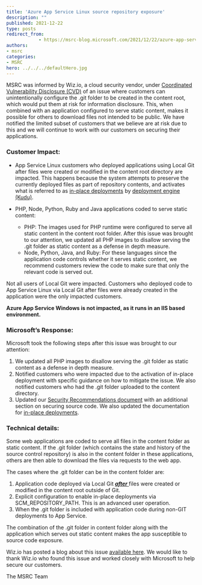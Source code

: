 ```yaml
---
title: 'Azure App Service Linux source repository exposure'
description: ""
published: 2021-12-22
type: posts
redirect_from:
            - https://msrc-blog.microsoft.com/2021/12/22/azure-app-service-linux-source-repository-exposure/
authors:
- msrc
categories:
- MSRC
hero: ../../../defaultHero.jpg
---
```

<!-- wp:paragraph -->

MSRC was informed by Wiz.io, a cloud security vendor, under [Coordinated Vulnerability Disclosure (CVD)](https://www.microsoft.com/en-us/msrc/cvd) of an issue where customers can unintentionally configure the .git folder to be created in the content root, which would put them at risk for information disclosure. This, when combined with an application configured to serve static content, makes it possible for others to download files not intended to be public. We have notified the limited subset of customers that we believe are at risk due to this and we will continue to work with our customers on securing their applications.

<!-- /wp:paragraph -->

<!-- wp:heading {"level":3} -->

### Customer Impact:

<!-- /wp:heading -->

<!-- wp:list -->

- App Service Linux customers who deployed applications using Local Git after files were created or modified in the content root directory are impacted. This happens because the system attempts to preserve the currently deployed files as part of repository contents, and activates what is referred to as [in-place deployments](https://www.microsoft.com/en-us/msrc/cvd) by [deployment engine (Kudu)](https://github.com/projectkudu/kudu/wiki/).

- PHP, Node, Python, Ruby and Java applications coded to serve static content:

  - PHP: The images used for PHP runtime were configured to serve all static content in the content root folder. After this issue was brought to our attention, we updated all PHP images to disallow serving the .git folder as static content as a defense in depth measure.
  - Node, Python, Java, and Ruby: For these languages since the application code controls whether it serves static content, we recommend customers review the code to make sure that only the relevant code is served out.

<!-- /wp:list -->

<!-- wp:paragraph -->

Not all users of Local Git were impacted. Customers who deployed code to App Service Linux via Local Git after files were already created in the application were the only impacted customers.

<!-- /wp:paragraph -->

<!-- wp:paragraph -->

**Azure App Service Windows is not impacted, as it runs in an IIS based environment.**

<!-- /wp:paragraph -->

<!-- wp:heading {"level":3} -->

### Microsoft’s Response:

<!-- /wp:heading -->

<!-- wp:paragraph -->

Microsoft took the following steps after this issue was brought to our attention:

<!-- /wp:paragraph -->

<!-- wp:list {"ordered":true} -->

1. We updated all PHP images to disallow serving the .git folder as static content as a defense in depth measure.
2. Notified customers who were impacted due to the activation of in-place deployment with specific guidance on how to mitigate the issue. We also notified customers who had the .git folder uploaded to the content directory.
3. Updated our [Security Recommendations document](https://docs.microsoft.com/en-us/azure/app-service/security-recommendations#data-protection) with an additional section on securing source code. We also updated the documentation for [in-place deployments](https://github.com/projectkudu/kudu/wiki/Deploying-inplace-and-without-repository#inplace-deployment).

<!-- /wp:list -->

<!-- wp:heading {"level":3} -->

### Technical details:

<!-- /wp:heading -->

<!-- wp:paragraph -->

Some web applications are coded to serve all files in the content folder as static content. If the .git folder (which contains the state and history of the source control repository) is also in the content folder in these applications, others are then able to download the files via requests to the web app.

<!-- /wp:paragraph -->

<!-- wp:paragraph -->

The cases where the .git folder can be in the content folder are:

<!-- /wp:paragraph -->

<!-- wp:list {"ordered":true} -->

1. Application code deployed via Local Git [_**after**_ ](https://github.com/projectkudu/kudu/wiki/Deploying-inplace-and-without-repository#inplace-deployment)files were created or modified in the content root outside of Git.
2. Explicit configuration to enable in-place deployments via SCM_REPOSITORY_PATH. This is an advanced user operation.
3. When the .git folder is included with application code during non-GIT deployments to App Service.

<!-- /wp:list -->

<!-- wp:paragraph -->

The combination of the .git folder in content folder along with the application which serves out static content makes the app susceptible to source code exposure.

<!-- /wp:paragraph -->

<!-- wp:paragraph -->

Wiz.io has posted a blog about this issue [available here](https://www.wiz.io/blog/azure-app-service-source-code-leak). We would like to thank Wiz.io who found this issue and worked closely with Microsoft to help secure our customers.

<!-- /wp:paragraph -->

<!-- wp:paragraph -->

The MSRC Team

<!-- /wp:paragraph -->

